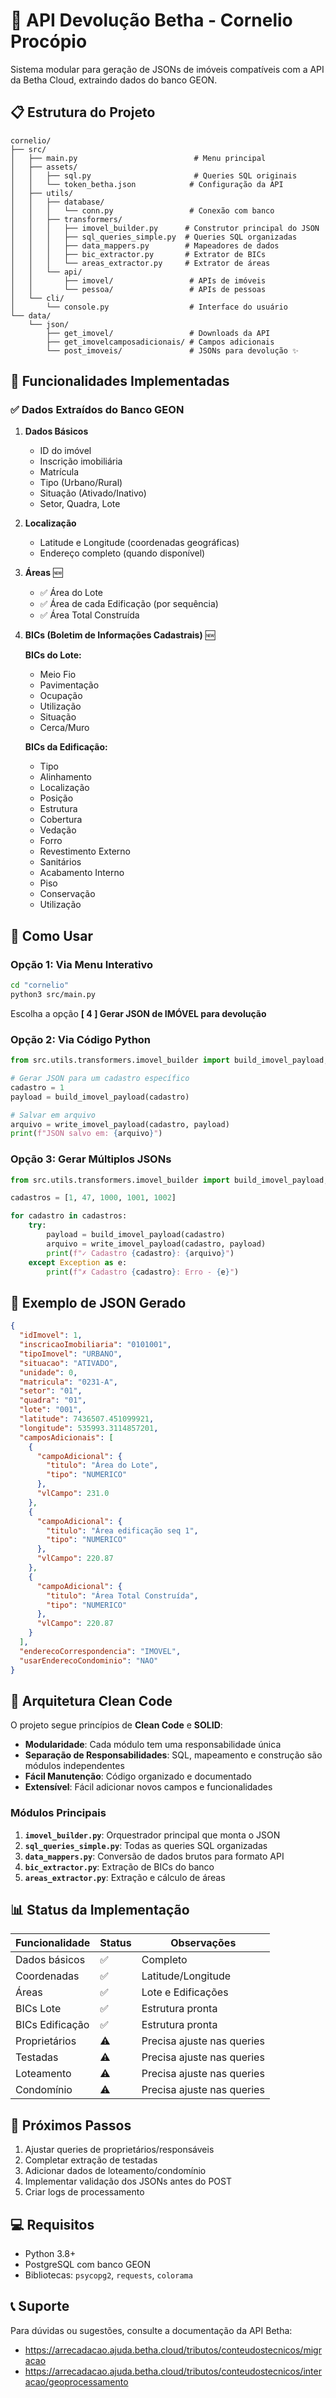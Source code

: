 # 🏢 API Devolução Betha - Cornelio Procópio

Sistema modular para geração de JSONs de imóveis compatíveis com a API da Betha Cloud, extraindo dados do banco GEON.

## 📋 Estrutura do Projeto

```
cornelio/
├── src/
│   ├── main.py                          # Menu principal
│   ├── assets/
│   │   ├── sql.py                       # Queries SQL originais
│   │   └── token_betha.json            # Configuração da API
│   ├── utils/
│   │   ├── database/
│   │   │   └── conn.py                 # Conexão com banco
│   │   ├── transformers/
│   │   │   ├── imovel_builder.py      # Construtor principal do JSON
│   │   │   ├── sql_queries_simple.py  # Queries SQL organizadas
│   │   │   ├── data_mappers.py        # Mapeadores de dados
│   │   │   ├── bic_extractor.py       # Extrator de BICs
│   │   │   └── areas_extractor.py     # Extrator de áreas
│   │   └── api/
│   │       ├── imovel/                 # APIs de imóveis
│   │       └── pessoa/                 # APIs de pessoas
│   └── cli/
│       └── console.py                  # Interface do usuário
└── data/
    └── json/
        ├── get_imovel/                 # Downloads da API
        ├── get_imovelcamposadicionais/ # Campos adicionais
        └── post_imoveis/               # JSONs para devolução ✨

```

## 🎯 Funcionalidades Implementadas

### ✅ Dados Extraídos do Banco GEON

1. **Dados Básicos**
   - ID do imóvel
   - Inscrição imobiliária
   - Matrícula
   - Tipo (Urbano/Rural)
   - Situação (Ativado/Inativo)
   - Setor, Quadra, Lote

2. **Localização**
   - Latitude e Longitude (coordenadas geográficas)
   - Endereço completo (quando disponível)

3. **Áreas** 🆕
   - ✅ Área do Lote
   - ✅ Área de cada Edificação (por sequência)
   - ✅ Área Total Construída

4. **BICs (Boletim de Informações Cadastrais)** 🆕
   
   **BICs do Lote:**
   - Meio Fio
   - Pavimentação
   - Ocupação
   - Utilização
   - Situação
   - Cerca/Muro

   **BICs da Edificação:**
   - Tipo
   - Alinhamento
   - Localização
   - Posição
   - Estrutura
   - Cobertura
   - Vedação
   - Forro
   - Revestimento Externo
   - Sanitários
   - Acabamento Interno
   - Piso
   - Conservação
   - Utilização

## 🚀 Como Usar

### Opção 1: Via Menu Interativo

```bash
cd "cornelio"
python3 src/main.py
```

Escolha a opção **[ 4 ] Gerar JSON de IMÓVEL para devolução**

### Opção 2: Via Código Python

```python
from src.utils.transformers.imovel_builder import build_imovel_payload, write_imovel_payload

# Gerar JSON para um cadastro específico
cadastro = 1
payload = build_imovel_payload(cadastro)

# Salvar em arquivo
arquivo = write_imovel_payload(cadastro, payload)
print(f"JSON salvo em: {arquivo}")
```

### Opção 3: Gerar Múltiplos JSONs

```python
from src.utils.transformers.imovel_builder import build_imovel_payload, write_imovel_payload

cadastros = [1, 47, 1000, 1001, 1002]

for cadastro in cadastros:
    try:
        payload = build_imovel_payload(cadastro)
        arquivo = write_imovel_payload(cadastro, payload)
        print(f"✓ Cadastro {cadastro}: {arquivo}")
    except Exception as e:
        print(f"✗ Cadastro {cadastro}: Erro - {e}")
```

## 📄 Exemplo de JSON Gerado

```json
{
  "idImovel": 1,
  "inscricaoImobiliaria": "0101001",
  "tipoImovel": "URBANO",
  "situacao": "ATIVADO",
  "unidade": 0,
  "matricula": "0231-A",
  "setor": "01",
  "quadra": "01",
  "lote": "001",
  "latitude": 7436507.451099921,
  "longitude": 535993.3114857201,
  "camposAdicionais": [
    {
      "campoAdicional": {
        "titulo": "Área do Lote",
        "tipo": "NUMERICO"
      },
      "vlCampo": 231.0
    },
    {
      "campoAdicional": {
        "titulo": "Área edificação seq 1",
        "tipo": "NUMERICO"
      },
      "vlCampo": 220.87
    },
    {
      "campoAdicional": {
        "titulo": "Área Total Construída",
        "tipo": "NUMERICO"
      },
      "vlCampo": 220.87
    }
  ],
  "enderecoCorrespondencia": "IMOVEL",
  "usarEnderecoCondominio": "NAO"
}
```

## 🔧 Arquitetura Clean Code

O projeto segue princípios de **Clean Code** e **SOLID**:

- **Modularidade**: Cada módulo tem uma responsabilidade única
- **Separação de Responsabilidades**: SQL, mapeamento e construção são módulos independentes
- **Fácil Manutenção**: Código organizado e documentado
- **Extensível**: Fácil adicionar novos campos e funcionalidades

### Módulos Principais

1. **`imovel_builder.py`**: Orquestrador principal que monta o JSON
2. **`sql_queries_simple.py`**: Todas as queries SQL organizadas
3. **`data_mappers.py`**: Conversão de dados brutos para formato API
4. **`bic_extractor.py`**: Extração de BICs do banco
5. **`areas_extractor.py`**: Extração e cálculo de áreas

## 📊 Status da Implementação

| Funcionalidade | Status | Observações |
|---------------|--------|-------------|
| Dados básicos | ✅ | Completo |
| Coordenadas | ✅ | Latitude/Longitude |
| Áreas | ✅ | Lote e Edificações |
| BICs Lote | ✅ | Estrutura pronta |
| BICs Edificação | ✅ | Estrutura pronta |
| Proprietários | ⚠️ | Precisa ajuste nas queries |
| Testadas | ⚠️ | Precisa ajuste nas queries |
| Loteamento | ⚠️ | Precisa ajuste nas queries |
| Condomínio | ⚠️ | Precisa ajuste nas queries |

## 🔄 Próximos Passos

1. Ajustar queries de proprietários/responsáveis
2. Completar extração de testadas
3. Adicionar dados de loteamento/condomínio
4. Implementar validação dos JSONs antes do POST
5. Criar logs de processamento

## 💻 Requisitos

- Python 3.8+
- PostgreSQL com banco GEON
- Bibliotecas: `psycopg2`, `requests`, `colorama`

## 📞 Suporte

Para dúvidas ou sugestões, consulte a documentação da API Betha:
- https://arrecadacao.ajuda.betha.cloud/tributos/conteudostecnicos/migracao
- https://arrecadacao.ajuda.betha.cloud/tributos/conteudostecnicos/interacao/geoprocessamento